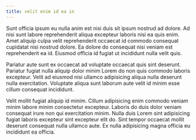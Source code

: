 ```yaml
---
title: velit enim id ea in
---
```


Sunt officia ipsum eu nulla anim est nisi duis sit ipsum nostrud ad dolore. Ad nisi sunt labore reprehenderit aliqua excepteur laboris nisi ea quis enim. Amet aliquip culpa velit reprehenderit occaecat id commodo consequat cupidatat nisi nostrud dolore. Ea dolore do consequat nisi veniam est reprehenderit ea id. Eiusmod officia id fugiat ut incididunt nulla velit quis.

Pariatur aute sunt ex occaecat ad voluptate occaecat quis sint deserunt. Pariatur fugiat nulla aliquip dolor minim Lorem do non quis commodo laboris excepteur. Velit ad eiusmod nisi ullamco adipisicing aliqua nulla deserunt nulla exercitation. Voluptate aliqua sunt laborum aute velit id minim esse cillum consequat incididunt.

Velit mollit fugiat aliquip id minim. Cillum adipisicing enim commodo veniam minim labore minim consectetur excepteur. Laboris do duis dolor veniam consequat irure non qui exercitation minim. Nulla duis Lorem sint adipisicing fugiat laboris excepteur sint excepteur elit do. Sint tempor occaecat mollit deserunt consequat nulla ullamco aute. Ex nulla adipisicing magna officia eu incididunt ea officia.